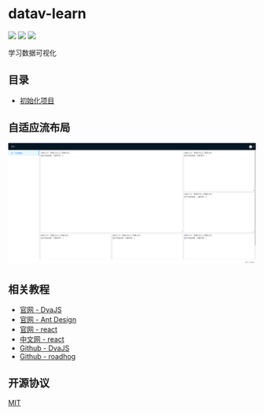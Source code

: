 # datav-learn

[![](https://img.shields.io/badge/react-^16.2.0-brightgreen.svg?style=flat-square)](https://github.com/facebook/react)
[![](https://img.shields.io/badge/ant--design-^3.6.3-yellowgreen.svg?style=flat-square)](https://github.com/ant-design/ant-design)
[![](https://img.shields.io/badge/dva-^2.3.1-orange.svg?style=flat-square)](https://github.com/dvajs/dva)

学习数据可视化

## 目录

- [初始化项目](https://github.com/huang6349/dva-learn)

## 自适应流布局

![预览图](./preview/grid.png)

## 相关教程

- [官网 - DvaJS](https://dvajs.com/)
- [官网 - Ant Design](https://ant.design/index-cn)
- [官网 - react](https://reactjs.org)
- [中文网 - react](https://doc.react-china.org)
- [Github - DvaJS](https://github.com/dvajs/dva)
- [Github - roadhog](https://github.com/sorrycc/roadhog)

## 开源协议

[MIT](https://tldrlegal.com/license/mit-license)
